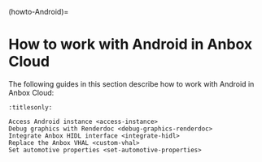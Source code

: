 (howto-Android)=
# How to work with Android in Anbox Cloud

The following guides in this section describe how to work with Android in Anbox Cloud:

```{toctree}
:titlesonly:

Access Android instance <access-instance>
Debug graphics with Renderdoc <debug-graphics-renderdoc>
Integrate Anbox HIDL interface <integrate-hidl>
Replace the Anbox VHAL <custom-vhal>
Set automotive properties <set-automotive-properties>
```
